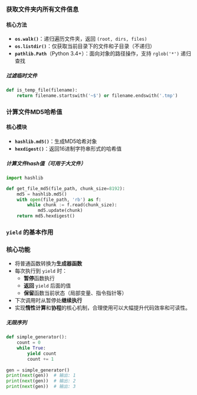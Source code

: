 ### **获取文件夹内所有文件信息**

#### **核心方法**

- **`os.walk()`**：递归遍历文件夹，返回 `(root, dirs, files)`
- **`os.listdir()`**：仅获取当前目录下的文件和子目录（不递归）
- **`pathlib.Path`**（Python 3.4+）：面向对象的路径操作，支持 `rglob('*')` 递归查找

##### 过滤临时文件

```python
def is_temp_file(filename):
    return filename.startswith('~$') or filename.endswith('.tmp')
```



### **计算文件MD5哈希值**

#### **核心模块**

- **`hashlib.md5()`**：生成MD5哈希对象
- **`hexdigest()`**：返回16进制字符串形式的哈希值

##### 计算文件hash值（可用于大文件）

```python
import hashlib

def get_file_md5(file_path, chunk_size=8192):
    md5 = hashlib.md5()
    with open(file_path, 'rb') as f:
        while chunk := f.read(chunk_size):
            md5.update(chunk)
    return md5.hexdigest()
```



### `yield` 的基本作用

### 核心功能

- 将普通函数转换为**生成器函数**
- 每次执行到 `yield` 时：
  - **暂停**函数执行
  - **返回** `yield` 后面的值
  - **保留**函数当前状态（局部变量、指令指针等）
- 下次调用时从暂停处**继续执行**
- 实现**惰性计算**和**协程**的核心机制，合理使用可以大幅提升代码效率和可读性。

##### 无限序列

```python
def simple_generator():
    count = 0
    while True:
        yield count
        count += 1
        
gen = simple_generator()
print(next(gen))  # 输出: 1
print(next(gen))  # 输出: 2
print(next(gen))  # 输出: 3
```




